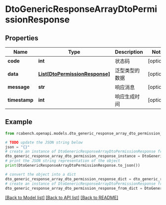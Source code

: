# DtoGenericResponseArrayDtoPermissionResponse


## Properties

Name | Type | Description | Notes
------------ | ------------- | ------------- | -------------
**code** | **int** | 状态码 | [optional] 
**data** | [**List[DtoPermissionResponse]**](DtoPermissionResponse.md) | 泛型类型的数据 | [optional] 
**message** | **str** | 响应消息 | [optional] 
**timestamp** | **int** | 响应生成时间 | [optional] 

## Example

```python
from rcabench.openapi.models.dto_generic_response_array_dto_permission_response import DtoGenericResponseArrayDtoPermissionResponse

# TODO update the JSON string below
json = "{}"
# create an instance of DtoGenericResponseArrayDtoPermissionResponse from a JSON string
dto_generic_response_array_dto_permission_response_instance = DtoGenericResponseArrayDtoPermissionResponse.from_json(json)
# print the JSON string representation of the object
print(DtoGenericResponseArrayDtoPermissionResponse.to_json())

# convert the object into a dict
dto_generic_response_array_dto_permission_response_dict = dto_generic_response_array_dto_permission_response_instance.to_dict()
# create an instance of DtoGenericResponseArrayDtoPermissionResponse from a dict
dto_generic_response_array_dto_permission_response_from_dict = DtoGenericResponseArrayDtoPermissionResponse.from_dict(dto_generic_response_array_dto_permission_response_dict)
```
[[Back to Model list]](../README.md#documentation-for-models) [[Back to API list]](../README.md#documentation-for-api-endpoints) [[Back to README]](../README.md)


